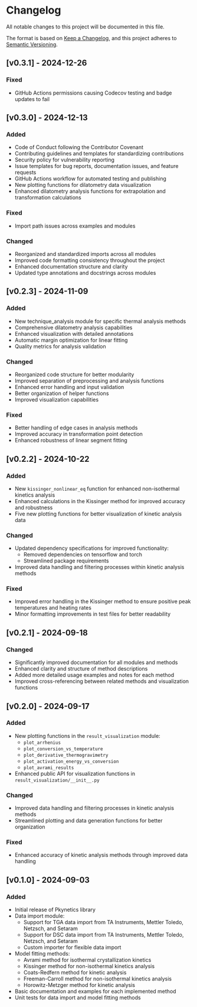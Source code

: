 # Changelog

All notable changes to this project will be documented in this file.

The format is based on [Keep a Changelog](https://keepachangelog.com/en/1.0.0/),
and this project adheres to [Semantic Versioning](https://semver.org/spec/v2.0.0.html).

## [v0.3.1] - 2024-12-26

### Fixed
- GitHub Actions permissions causing Codecov testing and badge updates to fail

## [v0.3.0] - 2024-12-13

### Added
- Code of Conduct following the Contributor Covenant
- Contributing guidelines and templates for standardizing contributions
- Security policy for vulnerability reporting
- Issue templates for bug reports, documentation issues, and feature requests 
- GitHub Actions workflow for automated testing and publishing
- New plotting functions for dilatometry data visualization
- Enhanced dilatometry analysis functions for extrapolation and transformation calculations

### Fixed
- Import path issues across examples and modules

### Changed
- Reorganized and standardized imports across all modules
- Improved code formatting consistency throughout the project
- Enhanced documentation structure and clarity
- Updated type annotations and docstrings across modules

## [v0.2.3] - 2024-11-09

### Added
- New technique_analysis module for specific thermal analysis methods
- Comprehensive dilatometry analysis capabilities
- Enhanced visualization with detailed annotations
- Automatic margin optimization for linear fitting
- Quality metrics for analysis validation

### Changed
- Reorganized code structure for better modularity
- Improved separation of preprocessing and analysis functions
- Enhanced error handling and input validation
- Better organization of helper functions
- Improved visualization capabilities

### Fixed
- Better handling of edge cases in analysis methods
- Improved accuracy in transformation point detection
- Enhanced robustness of linear segment fitting

## [v0.2.2] - 2024-10-22

### Added
- New `kissinger_nonlinear_eq` function for enhanced non-isothermal kinetics analysis
- Enhanced calculations in the Kissinger method for improved accuracy and robustness
- Five new plotting functions for better visualization of kinetic analysis data

### Changed
- Updated dependency specifications for improved functionality:
  - Removed dependencies on tensorflow and torch
  - Streamlined package requirements
- Improved data handling and filtering processes within kinetic analysis methods

### Fixed
- Improved error handling in the Kissinger method to ensure positive peak temperatures and heating rates
- Minor formatting improvements in test files for better readability

## [v0.2.1] - 2024-09-18

### Changed
- Significantly improved documentation for all modules and methods
- Enhanced clarity and structure of method descriptions
- Added more detailed usage examples and notes for each method
- Improved cross-referencing between related methods and visualization functions

## [v0.2.0] - 2024-09-17

### Added
- New plotting functions in the `result_visualization` module:
  - `plot_arrhenius`
  - `plot_conversion_vs_temperature`
  - `plot_derivative_thermogravimetry`
  - `plot_activation_energy_vs_conversion`
  - `plot_avrami_results`
- Enhanced public API for visualization functions in `result_visualization/__init__.py`

### Changed
- Improved data handling and filtering processes in kinetic analysis methods
- Streamlined plotting and data generation functions for better organization

### Fixed
- Enhanced accuracy of kinetic analysis methods through improved data handling

## [v0.1.0] - 2024-09-03

### Added
- Initial release of Pkynetics library
- Data import module:
  - Support for TGA data import from TA Instruments, Mettler Toledo, Netzsch, and Setaram
  - Support for DSC data import from TA Instruments, Mettler Toledo, Netzsch, and Setaram
  - Custom importer for flexible data import
- Model fitting methods:
  - Avrami method for isothermal crystallization kinetics
  - Kissinger method for non-isothermal kinetics analysis
  - Coats-Redfern method for kinetic analysis
  - Freeman-Carroll method for non-isothermal kinetics analysis
  - Horowitz-Metzger method for kinetic analysis
- Basic documentation and examples for each implemented method
- Unit tests for data import and model fitting methods
